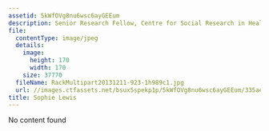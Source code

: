 ```yaml
---
assetid: 5kWfOVg8nu6wsc6ayGEEum
description: Senior Research Fellow, Centre for Social Research in Health, UNSW
file:
  contentType: image/jpeg
  details:
    image:
      height: 170
      width: 170
    size: 37770
  fileName: RackMultipart20131211-923-1h989c1.jpg
  url: //images.ctfassets.net/bsux5spekp1p/5kWfOVg8nu6wsc6ayGEEum/335ae0bd29c4c77037409c8f593a08dd/RackMultipart20131211-923-1h989c1.jpg
title: Sophie Lewis
---
```

No content found